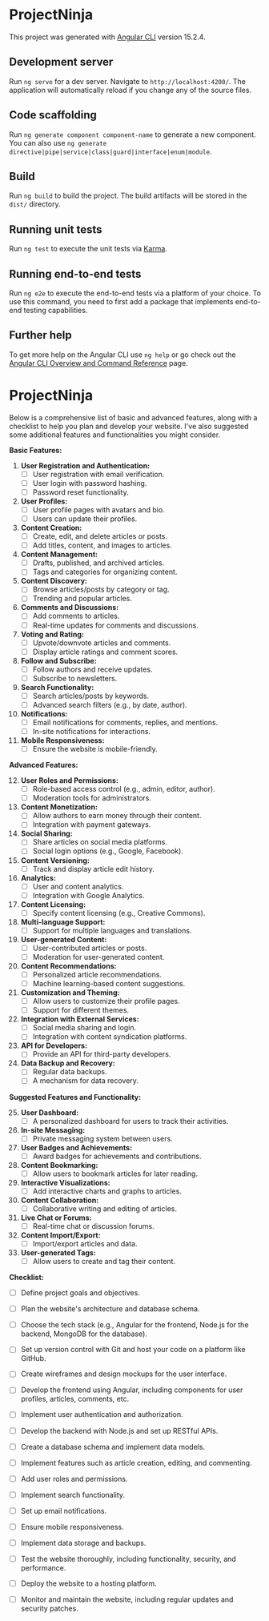 # ProjectNinja

This project was generated with [Angular CLI](https://github.com/angular/angular-cli) version 15.2.4.

## Development server

Run `ng serve` for a dev server. Navigate to `http://localhost:4200/`. The application will automatically reload if you change any of the source files.

## Code scaffolding

Run `ng generate component component-name` to generate a new component. You can also use `ng generate directive|pipe|service|class|guard|interface|enum|module`.

## Build

Run `ng build` to build the project. The build artifacts will be stored in the `dist/` directory.

## Running unit tests

Run `ng test` to execute the unit tests via [Karma](https://karma-runner.github.io).

## Running end-to-end tests

Run `ng e2e` to execute the end-to-end tests via a platform of your choice. To use this command, you need to first add a package that implements end-to-end testing capabilities.

## Further help

To get more help on the Angular CLI use `ng help` or go check out the [Angular CLI Overview and Command Reference](https://angular.io/cli) page.
# ProjectNinja


 Below is a comprehensive list of basic and advanced features, along with a checklist to help you plan and develop your website. I've also suggested some additional features and functionalities you might consider.

**Basic Features:**

1. **User Registration and Authentication:**
   - [ ] User registration with email verification.
   - [ ] User login with password hashing.
   - [ ] Password reset functionality.

2. **User Profiles:**
   - [ ] User profile pages with avatars and bio.
   - [ ] Users can update their profiles.

3. **Content Creation:**
   - [ ] Create, edit, and delete articles or posts.
   - [ ] Add titles, content, and images to articles.

4. **Content Management:**
   - [ ] Drafts, published, and archived articles.
   - [ ] Tags and categories for organizing content.

5. **Content Discovery:**
   - [ ] Browse articles/posts by category or tag.
   - [ ] Trending and popular articles.

6. **Comments and Discussions:**
   - [ ] Add comments to articles.
   - [ ] Real-time updates for comments and discussions.

7. **Voting and Rating:**
   - [ ] Upvote/downvote articles and comments.
   - [ ] Display article ratings and comment scores.

8. **Follow and Subscribe:**
   - [ ] Follow authors and receive updates.
   - [ ] Subscribe to newsletters.

9. **Search Functionality:**
   - [ ] Search articles/posts by keywords.
   - [ ] Advanced search filters (e.g., by date, author).

10. **Notifications:**
    - [ ] Email notifications for comments, replies, and mentions.
    - [ ] In-site notifications for interactions.

11. **Mobile Responsiveness:**
    - [ ] Ensure the website is mobile-friendly.

**Advanced Features:**

12. **User Roles and Permissions:**
    - [ ] Role-based access control (e.g., admin, editor, author).
    - [ ] Moderation tools for administrators.

13. **Content Monetization:**
    - [ ] Allow authors to earn money through their content.
    - [ ] Integration with payment gateways.

14. **Social Sharing:**
    - [ ] Share articles on social media platforms.
    - [ ] Social login options (e.g., Google, Facebook).

15. **Content Versioning:**
    - [ ] Track and display article edit history.

16. **Analytics:**
    - [ ] User and content analytics.
    - [ ] Integration with Google Analytics.

17. **Content Licensing:**
    - [ ] Specify content licensing (e.g., Creative Commons).

18. **Multi-language Support:**
    - [ ] Support for multiple languages and translations.

19. **User-generated Content:**
    - [ ] User-contributed articles or posts.
    - [ ] Moderation for user-generated content.

20. **Content Recommendations:**
    - [ ] Personalized article recommendations.
    - [ ] Machine learning-based content suggestions.

21. **Customization and Theming:**
    - [ ] Allow users to customize their profile pages.
    - [ ] Support for different themes.

22. **Integration with External Services:**
    - [ ] Social media sharing and login.
    - [ ] Integration with content syndication platforms.

23. **API for Developers:**
    - [ ] Provide an API for third-party developers.

24. **Data Backup and Recovery:**
    - [ ] Regular data backups.
    - [ ] A mechanism for data recovery.

**Suggested Features and Functionality:**

25. **User Dashboard:**
    - [ ] A personalized dashboard for users to track their activities.

26. **In-site Messaging:**
    - [ ] Private messaging system between users.

27. **User Badges and Achievements:**
    - [ ] Award badges for achievements and contributions.

28. **Content Bookmarking:**
    - [ ] Allow users to bookmark articles for later reading.

29. **Interactive Visualizations:**
    - [ ] Add interactive charts and graphs to articles.

30. **Content Collaboration:**
    - [ ] Collaborative writing and editing of articles.

31. **Live Chat or Forums:**
    - [ ] Real-time chat or discussion forums.

32. **Content Import/Export:**
    - [ ] Import/export articles and data.

33. **User-generated Tags:**
    - [ ] Allow users to create and tag their content.

**Checklist:**

- [ ] Define project goals and objectives.
- [ ] Plan the website's architecture and database schema.
- [ ] Choose the tech stack (e.g., Angular for the frontend, Node.js for the backend, MongoDB for the database).
- [ ] Set up version control with Git and host your code on a platform like GitHub.
- [ ] Create wireframes and design mockups for the user interface.
- [ ] Develop the frontend using Angular, including components for user profiles, articles, comments, etc.
- [ ] Implement user authentication and authorization.
- [ ] Develop the backend with Node.js and set up RESTful APIs.
- [ ] Create a database schema and implement data models.
- [ ] Implement features such as article creation, editing, and commenting.
- [ ] Add user roles and permissions.
- [ ] Implement search functionality.
- [ ] Set up email notifications.
- [ ] Ensure mobile responsiveness.
- [ ] Implement data storage and backups.
- [ ] Test the website thoroughly, including functionality, security, and performance.
- [ ] Deploy the website to a hosting platform.
- [ ] Monitor and maintain the website, including regular updates and security patches.

